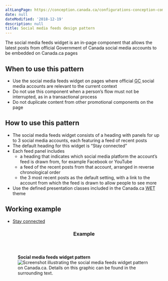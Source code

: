 ```yaml
---
altLangPage: https://conception.canada.ca/configurations-conception-communes/widget-medias-sociaux.html
date: null
dateModified: '2018-12-19'
description: null
title: Social media feeds design pattern
---
```



<div>
 
 <section>
  <p>
   The social media feeds widget is an in-page component that allows the latest posts from official Government of Canada social media accounts to be embedded on Canada.ca pages
  </p>
  <section>
   <h2>
    When to use this pattern
   </h2>
   <ul>
    <li>
     Use the social media feeds widget on pages where official
     <abbr title="Government of Canada">
      GC
     </abbr>
     social media accounts are relevant to the current context
    </li>
    <li>
     Do not use this component when a person’s flow must not be interrupted, as in a transactional process
    </li>
    <li>
     Do not duplicate content from other promotional components on the page
    </li>
   </ul>
  </section>
  <section>
   <h2>
    How to use this pattern
   </h2>
   <ul>
    <li>
     The social media feeds widget consists of a heading with panels for up to 3 social media accounts, each featuring a feed of recent posts
    </li>
    <li>
     The default heading for this widget is “Stay connected”
    </li>
    <li>
     Each feed panel includes
     <ul>
      <li>
       a heading that indicates which social media platform the account’s feed is drawn from, for example Facebook or YouTube
      </li>
      <li>
       a feed of the recent posts from that account, arranged in reverse chronological order
      </li>
      <li>
       the 3 most recent posts as the default setting, with a link to the account from which the feed is drawn to allow people to see more
      </li>
     </ul>
    </li>
    <li>
     Use the defined presentation classes included in the Canada.ca
     <abbr title="Web Experience Toolkit">
      WET
     </abbr>
     theme
    </li>
   </ul>
  </section>
  <section>
   <h2>
    Working example
   </h2>
   <ul>
    <li>
     <a href="https://wet-boew.github.io/GCWeb/templates/widgets-en.html">
      Stay connected
     </a>
    </li>
   </ul>
  </section>
  <section class="panel panel-primary">
   <header class="panel-heading">
    <h3 class="panel-title">
     Example
    </h3>
   </header>
   <div class="panel-body">
    <figure class="mrgn-bttm-sm">
     <figcaption class="text-center">
      <b>
       Social media feeds widget pattern
      </b>
     </figcaption>
     <img alt="Screenshot illustrating the social media feeds widget pattern on Canada.ca. Details on this graphic can be found in the surrounding text." class="img-responsive center-block" src="https://www.canada.ca/content/dam/tbs-sct/images/government-communications/canada-content-style-guide/social-media-feeds-widget-eng.jpg"/>
    </figure>
   </div>
  </section>
 </section>
</div>





